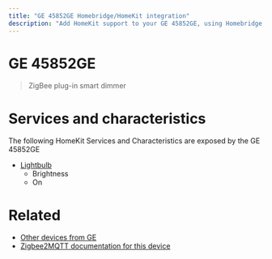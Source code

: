 ```yaml
---
title: "GE 45852GE Homebridge/HomeKit integration"
description: "Add HomeKit support to your GE 45852GE, using Homebridge, Zigbee2MQTT and homebridge-z2m."
---
```

<!---
This file has been GENERATED using src/docgen/docgen.ts
DO NOT EDIT THIS FILE MANUALLY!
-->
# GE 45852GE
> ZigBee plug-in smart dimmer


# Services and characteristics
The following HomeKit Services and Characteristics are exposed by
the GE 45852GE

* [Lightbulb](../../light.md)
  * Brightness
  * On


# Related
* [Other devices from GE](../index.md#ge)
* [Zigbee2MQTT documentation for this device](https://www.zigbee2mqtt.io/devices/45852GE.html)